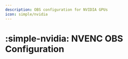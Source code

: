 ```yaml
---
description: OBS configuration for NVIDIA GPUs
icon: simple/nvidia
---
```


# :simple-nvidia: NVENC OBS Configuration